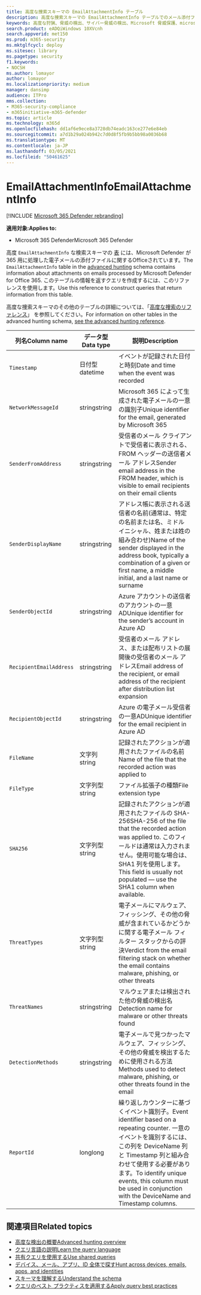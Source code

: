 ```yaml
---
title: 高度な捜索スキーマの EmailAttachmentInfo テーブル
description: 高度な捜索スキーマの EmailAttachmentInfo テーブルでのメール添付ファイルの情報について学習する
keywords: 高度な狩猟、脅威の検出、サイバー脅威の検出、Microsoft 脅威保護、microsoft 365、mtp、m365、検索、クエリ、テレメトリ、スキーマ参照、kusto、table、column、data type、description、EmailAttachmentInfo、ネットワーク メッセージ ID、送信者、受信者、添付ファイル名、添付ファイル名、マルウェアの評決
search.product: eADQiWindows 10XVcnh
search.appverid: met150
ms.prod: m365-security
ms.mktglfcycl: deploy
ms.sitesec: library
ms.pagetype: security
f1.keywords:
- NOCSH
ms.author: lomayor
author: lomayor
ms.localizationpriority: medium
manager: dansimp
audience: ITPro
mms.collection:
- M365-security-compliance
- m365initiative-m365-defender
ms.topic: article
ms.technology: m365d
ms.openlocfilehash: dd1af6e9ece8a3728db74eadc163ce277e6e84eb
ms.sourcegitcommit: a7d1b29a024b942c7d0d8f5fb9b5bb98a0036b68
ms.translationtype: MT
ms.contentlocale: ja-JP
ms.lasthandoff: 03/05/2021
ms.locfileid: "50461625"
---
```

# <a name="emailattachmentinfo"></a><span data-ttu-id="b9c9e-104">EmailAttachmentInfo</span><span class="sxs-lookup"><span data-stu-id="b9c9e-104">EmailAttachmentInfo</span></span>

[!INCLUDE [Microsoft 365 Defender rebranding](../includes/microsoft-defender.md)]


<span data-ttu-id="b9c9e-105">**適用対象:**</span><span class="sxs-lookup"><span data-stu-id="b9c9e-105">**Applies to:**</span></span>
- <span data-ttu-id="b9c9e-106">Microsoft 365 Defender</span><span class="sxs-lookup"><span data-stu-id="b9c9e-106">Microsoft 365 Defender</span></span>



<span data-ttu-id="b9c9e-107">高度 `EmailAttachmentInfo` な検索スキーマの [表](advanced-hunting-overview.md) には、Microsoft Defender が 365 用に処理した電子メールの添付ファイルに関するOfficeされています。</span><span class="sxs-lookup"><span data-stu-id="b9c9e-107">The `EmailAttachmentInfo` table in the [advanced hunting](advanced-hunting-overview.md) schema contains information about attachments on emails processed by Microsoft Defender for Office 365.</span></span> <span data-ttu-id="b9c9e-108">このテーブルの情報を返すクエリを作成するには、このリファレンスを使用します。</span><span class="sxs-lookup"><span data-stu-id="b9c9e-108">Use this reference to construct queries that return information from this table.</span></span>

<span data-ttu-id="b9c9e-109">高度な捜索スキーマのその他のテーブルの詳細については、「[高度な捜索のリファレンス](advanced-hunting-schema-tables.md)」 を参照してください。</span><span class="sxs-lookup"><span data-stu-id="b9c9e-109">For information on other tables in the advanced hunting schema, [see the advanced hunting reference](advanced-hunting-schema-tables.md).</span></span>

| <span data-ttu-id="b9c9e-110">列名</span><span class="sxs-lookup"><span data-stu-id="b9c9e-110">Column name</span></span> | <span data-ttu-id="b9c9e-111">データ型</span><span class="sxs-lookup"><span data-stu-id="b9c9e-111">Data type</span></span> | <span data-ttu-id="b9c9e-112">説明</span><span class="sxs-lookup"><span data-stu-id="b9c9e-112">Description</span></span> |
|-------------|-----------|-------------|
| `Timestamp` | <span data-ttu-id="b9c9e-113">日付型</span><span class="sxs-lookup"><span data-stu-id="b9c9e-113">datetime</span></span> | <span data-ttu-id="b9c9e-114">イベントが記録された日付と時刻</span><span class="sxs-lookup"><span data-stu-id="b9c9e-114">Date and time when the event was recorded</span></span> |
| `NetworkMessageId` | <span data-ttu-id="b9c9e-115">string</span><span class="sxs-lookup"><span data-stu-id="b9c9e-115">string</span></span> | <span data-ttu-id="b9c9e-116">Microsoft 365 によって生成された電子メールの一意の識別子</span><span class="sxs-lookup"><span data-stu-id="b9c9e-116">Unique identifier for the email, generated by Microsoft 365</span></span> |
| `SenderFromAddress` | <span data-ttu-id="b9c9e-117">string</span><span class="sxs-lookup"><span data-stu-id="b9c9e-117">string</span></span> | <span data-ttu-id="b9c9e-118">受信者のメール クライアントで受信者に表示される、FROM ヘッダーの送信者メール アドレス</span><span class="sxs-lookup"><span data-stu-id="b9c9e-118">Sender email address in the FROM header, which is visible to email recipients on their email clients</span></span> |
| `SenderDisplayName` | <span data-ttu-id="b9c9e-119">string</span><span class="sxs-lookup"><span data-stu-id="b9c9e-119">string</span></span> | <span data-ttu-id="b9c9e-120">アドレス帳に表示される送信者の名前(通常は、特定の名前または名、ミドル イニシャル、姓または姓の組み合わせ)</span><span class="sxs-lookup"><span data-stu-id="b9c9e-120">Name of the sender displayed in the address book, typically a combination of a given or first name, a middle initial, and a last name or surname</span></span> |
| `SenderObjectId` | <span data-ttu-id="b9c9e-121">string</span><span class="sxs-lookup"><span data-stu-id="b9c9e-121">string</span></span> | <span data-ttu-id="b9c9e-122">Azure アカウントの送信者のアカウントの一意AD</span><span class="sxs-lookup"><span data-stu-id="b9c9e-122">Unique identifier for the sender’s account in Azure AD</span></span> |
| `RecipientEmailAddress` | <span data-ttu-id="b9c9e-123">string</span><span class="sxs-lookup"><span data-stu-id="b9c9e-123">string</span></span> | <span data-ttu-id="b9c9e-124">受信者のメール アドレス、または配布リストの展開後の受信者のメール アドレス</span><span class="sxs-lookup"><span data-stu-id="b9c9e-124">Email address of the recipient, or email address of the recipient after distribution list expansion</span></span> |
| `RecipientObjectId` | <span data-ttu-id="b9c9e-125">string</span><span class="sxs-lookup"><span data-stu-id="b9c9e-125">string</span></span> | <span data-ttu-id="b9c9e-126">Azure の電子メール受信者の一意AD</span><span class="sxs-lookup"><span data-stu-id="b9c9e-126">Unique identifier for the email recipient in Azure AD</span></span> |
| `FileName` | <span data-ttu-id="b9c9e-127">文字列</span><span class="sxs-lookup"><span data-stu-id="b9c9e-127">string</span></span> | <span data-ttu-id="b9c9e-128">記録されたアクションが適用されたファイルの名前</span><span class="sxs-lookup"><span data-stu-id="b9c9e-128">Name of the file that the recorded action was applied to</span></span> |
| `FileType` | <span data-ttu-id="b9c9e-129">文字列型</span><span class="sxs-lookup"><span data-stu-id="b9c9e-129">string</span></span> | <span data-ttu-id="b9c9e-130">ファイル拡張子の種類</span><span class="sxs-lookup"><span data-stu-id="b9c9e-130">File extension type</span></span> |
| `SHA256` | <span data-ttu-id="b9c9e-131">文字列型</span><span class="sxs-lookup"><span data-stu-id="b9c9e-131">string</span></span> | <span data-ttu-id="b9c9e-132">記録されたアクションが適用されたファイルの SHA-256</span><span class="sxs-lookup"><span data-stu-id="b9c9e-132">SHA-256 of the file that the recorded action was applied to.</span></span> <span data-ttu-id="b9c9e-133">このフィールドは通常は入力されません。使用可能な場合は、SHA1 列を使用します。</span><span class="sxs-lookup"><span data-stu-id="b9c9e-133">This field is usually not populated — use the SHA1 column when available.</span></span> |
| `ThreatTypes` | <span data-ttu-id="b9c9e-134">文字列型</span><span class="sxs-lookup"><span data-stu-id="b9c9e-134">string</span></span> | <span data-ttu-id="b9c9e-135">電子メールにマルウェア、フィッシング、その他の脅威が含まれているかどうかに関する電子メール フィルター スタックからの評決</span><span class="sxs-lookup"><span data-stu-id="b9c9e-135">Verdict from the email filtering stack on whether the email contains malware, phishing, or other threats</span></span> |
| `ThreatNames` | <span data-ttu-id="b9c9e-136">string</span><span class="sxs-lookup"><span data-stu-id="b9c9e-136">string</span></span> | <span data-ttu-id="b9c9e-137">マルウェアまたは検出された他の脅威の検出名</span><span class="sxs-lookup"><span data-stu-id="b9c9e-137">Detection name for malware or other threats found</span></span> |
| `DetectionMethods` | <span data-ttu-id="b9c9e-138">string</span><span class="sxs-lookup"><span data-stu-id="b9c9e-138">string</span></span> | <span data-ttu-id="b9c9e-139">電子メールで見つかったマルウェア、フィッシング、その他の脅威を検出するために使用される方法</span><span class="sxs-lookup"><span data-stu-id="b9c9e-139">Methods used to detect malware, phishing, or other threats found in the email</span></span> |
| `ReportId` | <span data-ttu-id="b9c9e-140">long</span><span class="sxs-lookup"><span data-stu-id="b9c9e-140">long</span></span> | <span data-ttu-id="b9c9e-141">繰り返しカウンターに基づくイベント識別子。</span><span class="sxs-lookup"><span data-stu-id="b9c9e-141">Event identifier based on a repeating counter.</span></span> <span data-ttu-id="b9c9e-142">一意のイベントを識別するには、この列を DeviceName 列と Timestamp 列と組み合わせて使用する必要があります。</span><span class="sxs-lookup"><span data-stu-id="b9c9e-142">To identify unique events, this column must be used in conjunction with the DeviceName and Timestamp columns.</span></span> |

## <a name="related-topics"></a><span data-ttu-id="b9c9e-143">関連項目</span><span class="sxs-lookup"><span data-stu-id="b9c9e-143">Related topics</span></span>
- [<span data-ttu-id="b9c9e-144">高度な検出の概要</span><span class="sxs-lookup"><span data-stu-id="b9c9e-144">Advanced hunting overview</span></span>](advanced-hunting-overview.md)
- [<span data-ttu-id="b9c9e-145">クエリ言語の説明</span><span class="sxs-lookup"><span data-stu-id="b9c9e-145">Learn the query language</span></span>](advanced-hunting-query-language.md)
- [<span data-ttu-id="b9c9e-146">共有クエリを使用する</span><span class="sxs-lookup"><span data-stu-id="b9c9e-146">Use shared queries</span></span>](advanced-hunting-shared-queries.md)
- [<span data-ttu-id="b9c9e-147">デバイス、メール、アプリ、ID 全体で探す</span><span class="sxs-lookup"><span data-stu-id="b9c9e-147">Hunt across devices, emails, apps, and identities</span></span>](advanced-hunting-query-emails-devices.md)
- [<span data-ttu-id="b9c9e-148">スキーマを理解する</span><span class="sxs-lookup"><span data-stu-id="b9c9e-148">Understand the schema</span></span>](advanced-hunting-schema-tables.md)
- [<span data-ttu-id="b9c9e-149">クエリのベスト プラクティスを適用する</span><span class="sxs-lookup"><span data-stu-id="b9c9e-149">Apply query best practices</span></span>](advanced-hunting-best-practices.md)
